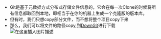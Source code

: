 ﻿* Git是基于元数据方式分布式存储文件信息的，它会在每一次Clone的时候将所有信息都取回到本地，即相当于在你的机器上生成一个克隆版的版本库。
* 但有时，我们只想copy部分文件，而不想将整个项目copy下来
* 那么，我们可以将文件的路径copy,到[DownGit](https://minhaskamal.github.io/DownGit/#/home)进行下载
![在这里插入图片描述](https://img-blog.csdnimg.cn/20181120145354535.png?x-oss-process=image/watermark,type_ZmFuZ3poZW5naGVpdGk,shadow_10,text_aHR0cHM6Ly9ibG9nLmNzZG4ubmV0L3dlaXhpbl80MjIzMDU1MA==,size_16,color_FFFFFF,t_70)
